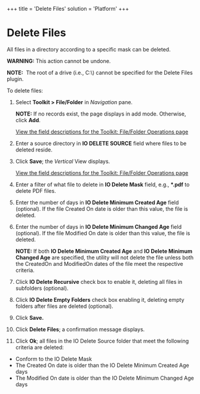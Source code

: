 +++
title = 'Delete Files'
solution = 'Platform'
+++

# Delete Files

All files in a directory according to a specific mask can be deleted.

**WARNING:** This action cannot be undone.

**NOTE:**  The root of a drive (i.e., C:\\) cannot be specified for the
Delete Files plugin.

To delete files:

1.  Select **Toolkit \> File/Folder** in *Navigation* pane.
    
    <span style="font-weight: bold;">NOTE:</span> If no records exist,
    the page displays in add mode. Otherwise, click
    <span style="font-weight: bold;">Add</span>.
    
    [View the field descriptions for the Toolkit: File/Folder Operations
    page](../Page_Desc/Toolkit_File_Folder_Operations_H.htm)

2.  Enter a source directory in **IO DELETE SOURCE** field where files
    to be deleted reside.

3.  Click <span style="font-weight: bold;">Save</span>; the
    <span style="font-style: italic;">Vertical</span> View displays.
    
    [View the field descriptions for the Toolkit: File/Folder Operations
    page](../Page_Desc/Toolkit_File_Folder_Operations_H.htm)

4.  Enter a filter of what file to delete in **IO Delete Mask** field,
    e.g., **\*.pdf** to delete PDF files.

5.  Enter the number of days in **IO Delete Minimum Created Age** field
    (optional). If the file Created On date is older than this value,
    the file is deleted.

6.  Enter the number of days in **IO Delete Minimum Changed Age** field
    (optional). If the file Modified On date is older than this value,
    the file is deleted.
    
    **NOTE:** If both **IO Delete Minimum Created Age** and **IO Delete
    Minimum Changed Age** are specified, the utility will not delete the
    file unless <span class="underline">both</span> the CreatedOn and
    ModifiedOn dates of the file meet the respective criteria.

7.  Click **IO Delete Recursive** check box to enable it, deleting all
    files in subfolders (optional).

8.  Click **IO Delete Empty Folders** check box enabling it, deleting
    empty folders after files are deleted (optional).

9.  Click **Save.**

10. Click **Delete Files**; a confirmation message displays.

11. Click **Ok**; all files in the IO Delete Source folder that meet the
    following criteria are deleted:

<!-- end list -->

  - Conform to the IO Delete Mask
  - The Created On date is older than the IO Delete Minimum Created Age
    days
  - The Modified On date is older than the IO Delete Minimum Changed Age
    days
